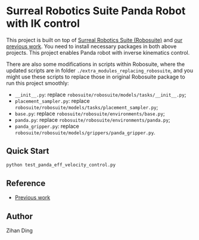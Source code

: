 # Surreal Robotics Suite Panda Robot with IK control

This project is built on top of [Surreal Robotics Suite (Robosuite)](<https://github.com/StanfordVL/robosuite>) and [our previous work](<https://github.com/eugval/sim2real_dynamics_simulation>). You need to install necessary packages in both above projects. This project enables Panda robot with inverse kinematics control.



There are also some modifications in scripts within Robosuite, where the updated scripts are in folder `./extra_modules_replacing_robosuite`, and you might use these scripts to replace those in original Robosuite package to run this project smoothly:

* `__init__.py`: replace `robosuite/robosuite/models/tasks/__init__.py`;
* `placement_sampler.py`: replace `robosuite/robosuite/models/tasks/placement_sampler.py`;
* `base.py`: replace `robosuite/robosuite/environments/base.py`;
* `panda.py`: replace `robosuite/robosuite/environments/panda.py`;
* `panda_gripper.py`: replace `robosuite/robosuite/models/grippers/panda_gripper.py`.

## Quick Start

```python
python test_panda_eff_velocity_control.py
```



## Reference

* [Previous work](<https://github.com/eugval/sim2real_dynamics_simulation>)

## Author

Zihan Ding